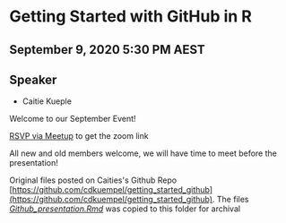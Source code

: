# Getting Started with GitHub in R

## September 9, 2020 5:30 PM AEST 
## Speaker

- Caitie Kueple

Welcome to our September Event!

[RSVP via Meetup](https://www.meetup.com/rladies-brisbane/events/272476318/) to get the zoom link

All new and old members welcome, we will have time to meet before the presentation!

Original files posted on Caities's Github Repo [https://github.com/cdkuempel/getting_started_github](https://github.com/cdkuempel/getting_started_github).
The files *[Github_presentation.Rmd]()* was copied to this folder for archival

